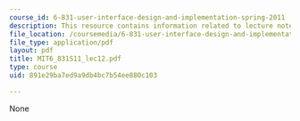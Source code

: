 ```yaml
---
course_id: 6-831-user-interface-design-and-implementation-spring-2011
description: This resource contains information related to lecture notes.
file_location: /coursemedia/6-831-user-interface-design-and-implementation-spring-2011/891e29ba7ed9a9db4bc7b54ee880c103_MIT6_831S11_lec12.pdf
file_type: application/pdf
layout: pdf
title: MIT6_831S11_lec12.pdf
type: course
uid: 891e29ba7ed9a9db4bc7b54ee880c103

---
```

None